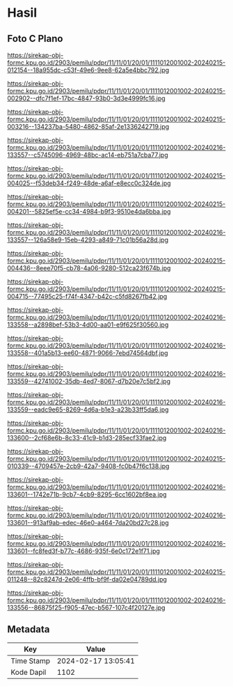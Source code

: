 # Hasil

## Foto C Plano

https://sirekap-obj-formc.kpu.go.id/2903/pemilu/pdpr/11/11/01/20/01/1111012001002-20240215-012154--18a955dc-c53f-49e6-9ee8-62a5e4bbc792.jpg

https://sirekap-obj-formc.kpu.go.id/2903/pemilu/pdpr/11/11/01/20/01/1111012001002-20240215-002902--dfc7f1ef-17bc-4847-93b0-3d3e4999fc16.jpg

https://sirekap-obj-formc.kpu.go.id/2903/pemilu/pdpr/11/11/01/20/01/1111012001002-20240215-003216--134237ba-5480-4862-85af-2e1336242719.jpg

https://sirekap-obj-formc.kpu.go.id/2903/pemilu/pdpr/11/11/01/20/01/1111012001002-20240216-133557--c5745096-4969-48bc-ac14-eb751a7cba77.jpg

https://sirekap-obj-formc.kpu.go.id/2903/pemilu/pdpr/11/11/01/20/01/1111012001002-20240215-004025--f53deb34-f249-48de-a6af-e8ecc0c324de.jpg

https://sirekap-obj-formc.kpu.go.id/2903/pemilu/pdpr/11/11/01/20/01/1111012001002-20240215-004201--5825ef5e-cc34-4984-b9f3-9510e4da6bba.jpg

https://sirekap-obj-formc.kpu.go.id/2903/pemilu/pdpr/11/11/01/20/01/1111012001002-20240216-133557--126a58e9-15eb-4293-a849-71c01b56a28d.jpg

https://sirekap-obj-formc.kpu.go.id/2903/pemilu/pdpr/11/11/01/20/01/1111012001002-20240215-004436--8eee70f5-cb78-4a06-9280-512ca23f674b.jpg

https://sirekap-obj-formc.kpu.go.id/2903/pemilu/pdpr/11/11/01/20/01/1111012001002-20240215-004715--77495c25-f74f-4347-b42c-c5fd8267fb42.jpg

https://sirekap-obj-formc.kpu.go.id/2903/pemilu/pdpr/11/11/01/20/01/1111012001002-20240216-133558--a2898bef-53b3-4d00-aa01-e9f625f30560.jpg

https://sirekap-obj-formc.kpu.go.id/2903/pemilu/pdpr/11/11/01/20/01/1111012001002-20240216-133558--401a5b13-ee60-4871-9066-7ebd74564dbf.jpg

https://sirekap-obj-formc.kpu.go.id/2903/pemilu/pdpr/11/11/01/20/01/1111012001002-20240216-133559--42741002-35db-4ed7-8067-d7b20e7c5bf2.jpg

https://sirekap-obj-formc.kpu.go.id/2903/pemilu/pdpr/11/11/01/20/01/1111012001002-20240216-133559--eadc9e65-8269-4d6a-b1e3-a23b33ff5da6.jpg

https://sirekap-obj-formc.kpu.go.id/2903/pemilu/pdpr/11/11/01/20/01/1111012001002-20240216-133600--2cf68e6b-8c33-41c9-b1d3-285ecf33fae2.jpg

https://sirekap-obj-formc.kpu.go.id/2903/pemilu/pdpr/11/11/01/20/01/1111012001002-20240215-010339--4709457e-2cb9-42a7-9408-fc0b47f6c138.jpg

https://sirekap-obj-formc.kpu.go.id/2903/pemilu/pdpr/11/11/01/20/01/1111012001002-20240216-133601--1742e71b-9cb7-4cb9-8295-6cc1602bf8ea.jpg

https://sirekap-obj-formc.kpu.go.id/2903/pemilu/pdpr/11/11/01/20/01/1111012001002-20240216-133601--913af9ab-edec-46e0-a464-7da20bd27c28.jpg

https://sirekap-obj-formc.kpu.go.id/2903/pemilu/pdpr/11/11/01/20/01/1111012001002-20240216-133601--fc8fed3f-b77c-4686-935f-6e0c172e1f71.jpg

https://sirekap-obj-formc.kpu.go.id/2903/pemilu/pdpr/11/11/01/20/01/1111012001002-20240215-011248--82c8247d-2e06-4ffb-bf9f-da02e04789dd.jpg

https://sirekap-obj-formc.kpu.go.id/2903/pemilu/pdpr/11/11/01/20/01/1111012001002-20240216-133556--86875f25-f905-47ec-b567-107c4f20127e.jpg


## Metadata

| Key        | Value               |
| ---------- | ------------------- |
| Time Stamp | 2024-02-17 13:05:41 |
| Kode Dapil | 1102                |



